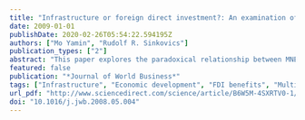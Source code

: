 ```yaml
---
title: "Infrastructure or foreign direct investment?: An examination of the implications of MNE strategy for economic development"
date: 2009-01-01
publishDate: 2020-02-26T05:54:22.594195Z
authors: ["Mo Yamin", "Rudolf R. Sinkovics"]
publication_types: ["2"]
abstract: "This paper explores the paradoxical relationship between MNE current strategies and economic development. There is evidence that positive developmental impacts of FDI flows are conditional on high levels of human capital and thus on the existence of [`]good' infrastructure in recipient countries. In this paper we suggest that current MNE strategies have a negative impact on the development of infrastructure in LDCs. The justification for this argument arises from the low developmental impact of current FDI patterns and from rising costs of attracting increasingly footloose investment. The overall effect is to aggravate government financial constraints on the development of basic infrastructure. We develop propositions for future empirical research. We also consider implications for MNE strategy and argue that current MNE strategies are not only ineffective for delivering poverty reduction but that current strategies in developing countries do not necessarily serve the interest of MNEs either."
featured: false
publication: "*Journal of World Business*"
tags: ["Infrastructure", "Economic development", "FDI benefits", "Multinational strategy", "Poverty"]
url_pdf: "http://www.sciencedirect.com/science/article/B6W5M-4SXRTV0-1/1/5064f71ac412daf546d8a1930bc2c9d5"
doi: "10.1016/j.jwb.2008.05.004"
---
```


